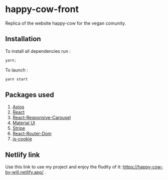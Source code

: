 # happy-cow-front

Replica of the website happy-cow for the vegan comunity.

## Installation

To install all dependencies run :

```js
yarn;
```

To launch :

```js
yarn start
```

## Packages used

1. [Axios](https://www.npmjs.com/package/axios)
2. [React](https://reactjs.org/)
3. [React-Responsive-Carousel](https://www.npmjs.com/package/react-responsive-carousel)
4. [Material UI](https://www.npmjs.com/package/@material-ui/core)
5. [Stripe](https://stripe.com/docs/payments/accept-a-payment?integration=elements)
6. [React-Router-Dom](https://reactrouter.com/web/guides/quick-start)
7. [js-cookie](https://www.npmjs.com/package/js-cookie)

## Netlify link

Use this link to use my project and enjoy the fludity of it: https://happy-cow-by-will.netlify.app/ .
